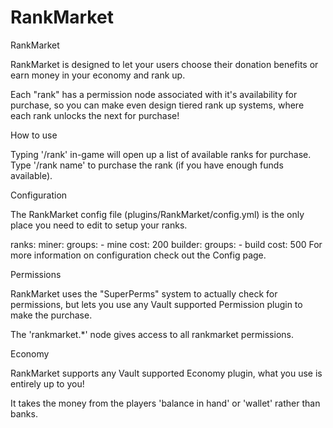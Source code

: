 RankMarket
==========
RankMarket

RankMarket is designed to let your users choose their donation benefits or earn money in your economy and rank up.

Each "rank" has a permission node associated with it's availability for purchase, so you can make even design tiered rank up systems, where each rank unlocks the next for purchase!

How to use

Typing '/rank' in-game will open up a list of available ranks for purchase. Type '/rank name' to purchase the rank (if you have enough funds available).

Configuration

The RankMarket config file (plugins/RankMarket/config.yml) is the only place you need to edit to setup your ranks.

ranks:
  miner:
    groups:
    - mine
    cost: 200
  builder:
    groups:
    - build
    cost: 500
For more information on configuration check out the Config page.

Permissions

RankMarket uses the "SuperPerms" system to actually check for permissions, but lets you use any Vault supported Permission plugin to make the purchase.

The 'rankmarket.*' node gives access to all rankmarket permissions.

Economy

RankMarket supports any Vault supported Economy plugin, what you use is entirely up to you!

It takes the money from the players 'balance in hand' or 'wallet' rather than banks.
